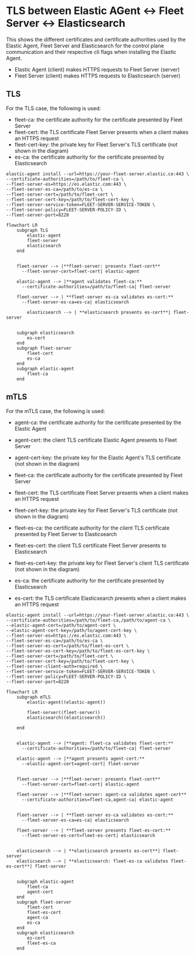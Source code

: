# TLS between Elastic AGent <-> Fleet Server <-> Elasticsearch

This shows the different certificates and certificate authorities used by the Elastic Agent, Fleet Server and Elasticsearch for the control plane communication and their respective cli flags when installing the Elastic Agent.

 - Elastic Agent (client) makes HTTPS requests to Fleet Server (server)
 - Fleet Server (client) makes HTTPS requests to Elasticsearch (server)

## TLS

For the TLS case, the following is used:
 - fleet-ca: the certificate authority for the certificate presented by Fleet Server
 - fleet-cert: the TLS certificate Fleet Server presents when a client makes an HTTPS request
 - fleet-cert-key: the private key for Fleet Server's TLS certificate (not shown in the diagram)
 - es-ca: the certificate authority for the certificate presented by Elasticsearch

```shell
elastic-agent install --url=https://your-fleet-server.elastic.co:443 \
--certificate-authorities=/path/to/fleet-ca \
--fleet-server-es=https://es.elastic.com:443 \
--fleet-server-es-ca=/path/to/es-ca \
--fleet-server-cert=/path/to/fleet-cert \
--fleet-server-cert-key=/path/to/fleet-cert-key \
--fleet-server-service-token=FLEET-SERVER-SERVICE-TOKEN \
--fleet-server-policy=FLEET-SERVER-POLICY-ID \
--fleet-server-port=8220
```
```mermaid
flowchart LR
    subgraph TLS
        elastic-agent
        fleet-server
        elasticsearch
    end


    fleet-server --> |**fleet-server: presents fleet-cert**
      --fleet-server-cert=fleet-cert| elastic-agent

    elastic-agent --> |**agent validates fleet-ca:**
      --certificate-authorities=/path/to/fleet-ca| fleet-server

    fleet-server --> | **fleet-server es-ca validates es-cert:**
      --fleet-server-es-ca=es-ca| elasticsearch

        elasticsearch --> | **elasticsearch presents es-cert**| fleet-server


    subgraph elasticsearch
        es-cert
    end
    subgraph fleet-server
        fleet-cert
        es-ca
    end
    subgraph elastic-agent
        fleet-ca
    end
```

## mTLS

For the mTLS case, the following is used:
- agent-ca: the certificate authority for the certificate presented by the Elastic Agent
- agent-cert: the client TLS certificate Elastic Agent presents to Fleet Server
- agent-cert-key: the private key for the Elastic Agent's TLS certificate (not shown in the diagram)

- fleet-ca: the certificate authority for the certificate presented by Fleet Server
- fleet-cert: the TLS certificate Fleet Server presents when a client makes an HTTPS request
- fleet-cert-key: the private key for Fleet Server's TLS certificate (not shown in the diagram)

- fleet-es-ca: the certificate authority for the client TLS certificate presented by Fleet Server to Elasticsearch
- fleet-es-cert: the client TLS certificate Fleet Server presents to Elasticsearch
- fleet-es-cert-key: the private key for Fleet Server's client TLS certificate (not shown in the diagram)

- es-ca: the certificate authority for the certificate presented by Elasticsearch
- es-cert: the TLS certificate Elasticsearch presents when a client makes an HTTPS request

```shell
elastic-agent install --url=https://your-fleet-server.elastic.co:443 \
--certificate-authorities=/path/to/fleet-ca,/path/to/agent-ca \
--elastic-agent-cert=/path/to/agent-cert \
--elastic-agent-cert-key=/path/to/agent-cert-key \
--fleet-server-es=https://es.elastic.com:443 \
--fleet-server-es-ca=/path/to/es-ca \
--fleet-server-es-cert=/path/to/fleet-es-cert \
--fleet-server-es-cert-key=/path/to/fleet-es-cert-key \
--fleet-server-cert=/path/to/fleet-cert \
--fleet-server-cert-key=/path/to/fleet-cert-key \
--fleet-server-client-auth=required \
--fleet-server-service-token=FLEET-SERVER-SERVICE-TOKEN \
--fleet-server-policy=FLEET-SERVER-POLICY-ID \
--fleet-server-port=8220
```
```mermaid
flowchart LR
    subgraph mTLS
        elastic-agent((elastic-agent))

        fleet-server((fleet-server))
        elasticsearch((elasticsearch))

    end


    elastic-agent --> |**agent: fleet-ca validates fleet-cert:**
      --certificate-authorities=/path/to/fleet-ca| fleet-server

    elastic-agent --> |**agent presents agent-cert:**
      --elastic-agent-cert=agent-cert| fleet-server


    fleet-server --> |**fleet-server: presents fleet-cert**
      --fleet-server-cert=fleet-cert| elastic-agent

    fleet-server --> |**fleet-server: agent-ca validates agent-cert**
      --certificate-authorities=fleet-ca,agent-ca| elastic-agent


    fleet-server --> | **fleet-server es-ca validates es-cert:**
      --fleet-server-es-ca=es-ca| elasticsearch

    fleet-server --> | **fleet-server presents fleet-es-cert:**
      --fleet-server-es-cert=fleet-es-cert| elasticsearch


    elasticsearch --> | **elasticsearch presents es-cert**| fleet-server
    elasticsearch --> | **elasticsearch: fleet-es-ca validates fleet-es-cert**| fleet-server


    subgraph elastic-agent
        fleet-ca
        agent-cert
    end
    subgraph fleet-server
        fleet-cert
        fleet-es-cert
        agent-ca
        es-ca
    end
    subgraph elasticsearch
        es-cert
        fleet-es-ca
    end
```


